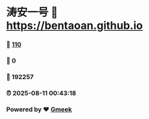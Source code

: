 # 涛安一号 :link: https://bentaoan.github.io 
### :page_facing_up: [110](https://bentaoan.github.io/tag.html) 
### :speech_balloon: 0 
### :hibiscus: 192257 
### :alarm_clock: 2025-08-11 00:43:18 
### Powered by :heart: [Gmeek](https://github.com/Meekdai/Gmeek)

